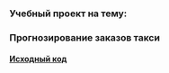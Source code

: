 ### Учебный проект на тему:
### Прогнозирование заказов такси

#### [Исходный код](https://github.com/nightcarpenter/DismissalEmployees/blob/main/project.ipynb)

